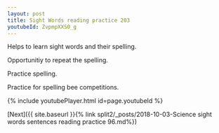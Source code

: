 ```yaml
---
layout: post
title: Sight Words reading practice 203
youtubeId: ZvpmpXXS0_g
---
```

 
 
Helps to learn sight words and their spelling.

Opportunitiy to repeat the spelling. 

Practice spelling. 
 
Practice for spelling bee competitions. 
 
{% include youtubePlayer.html id=page.youtubeId %}
 
 

[Next]({{ site.baseurl }}{% link  split2/_posts/2018-10-03-Science sight words sentences reading practice 96.md%})
 
